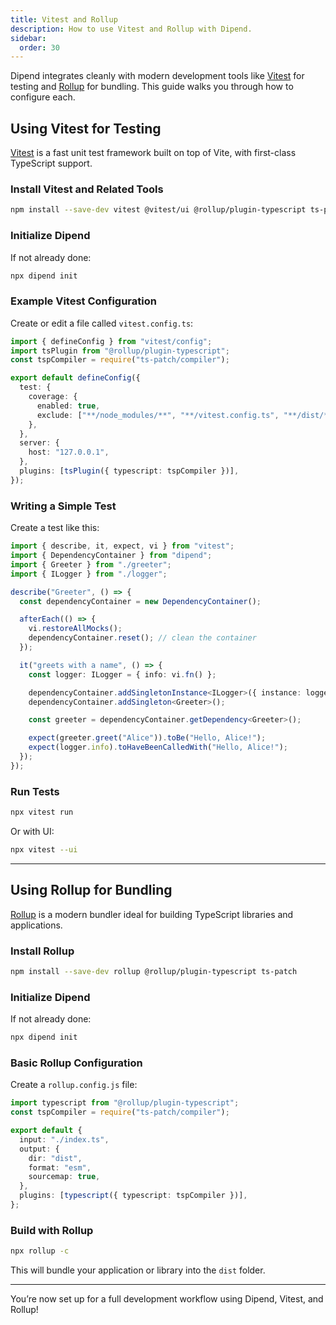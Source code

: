 ```yaml
---
title: Vitest and Rollup
description: How to use Vitest and Rollup with Dipend.
sidebar:
  order: 30
---
```


Dipend integrates cleanly with modern development tools like [Vitest](https://vitest.dev/) for testing and [Rollup](https://rollupjs.org/) for bundling. This guide walks you through how to configure each.

## Using Vitest for Testing

[Vitest](https://vitest.dev) is a fast unit test framework built on top of Vite, with first-class TypeScript support.

### Install Vitest and Related Tools

```bash
npm install --save-dev vitest @vitest/ui @rollup/plugin-typescript ts-patch
```

### Initialize Dipend

If not already done:

```bash
npx dipend init
```

### Example Vitest Configuration

Create or edit a file called `vitest.config.ts`:

```ts title="vitest.config.ts" ins={2-3,15}
import { defineConfig } from "vitest/config";
import tsPlugin from "@rollup/plugin-typescript";
const tspCompiler = require("ts-patch/compiler");

export default defineConfig({
  test: {
    coverage: {
      enabled: true,
      exclude: ["**/node_modules/**", "**/vitest.config.ts", "**/dist/**"],
    },
  },
  server: {
    host: "127.0.0.1",
  },
  plugins: [tsPlugin({ typescript: tspCompiler })],
});
```

### Writing a Simple Test

Create a test like this:

```ts title="greeter.test.ts"
import { describe, it, expect, vi } from "vitest";
import { DependencyContainer } from "dipend";
import { Greeter } from "./greeter";
import { ILogger } from "./logger";

describe("Greeter", () => {
  const dependencyContainer = new DependencyContainer();

  afterEach(() => {
    vi.restoreAllMocks();
    dependencyContainer.reset(); // clean the container
  });

  it("greets with a name", () => {
    const logger: ILogger = { info: vi.fn() };

    dependencyContainer.addSingletonInstance<ILogger>({ instance: logger });
    dependencyContainer.addSingleton<Greeter>();

    const greeter = dependencyContainer.getDependency<Greeter>();

    expect(greeter.greet("Alice")).toBe("Hello, Alice!");
    expect(logger.info).toHaveBeenCalledWith("Hello, Alice!");
  });
});
```

### Run Tests

```bash
npx vitest run
```

Or with UI:

```bash
npx vitest --ui
```

---

## Using Rollup for Bundling

[Rollup](https://rollupjs.org/) is a modern bundler ideal for building TypeScript libraries and applications.

### Install Rollup

```bash
npm install --save-dev rollup @rollup/plugin-typescript ts-patch
```

### Initialize Dipend

If not already done:

```bash
npx dipend init
```

### Basic Rollup Configuration

Create a `rollup.config.js` file:

```ts title="rollup.config.js" ins={1-2,11}
import typescript from "@rollup/plugin-typescript";
const tspCompiler = require("ts-patch/compiler");

export default {
  input: "./index.ts",
  output: {
    dir: "dist",
    format: "esm",
    sourcemap: true,
  },
  plugins: [typescript({ typescript: tspCompiler })],
};
```

### Build with Rollup

```bash
npx rollup -c
```

This will bundle your application or library into the `dist` folder.

---

You’re now set up for a full development workflow using Dipend, Vitest, and Rollup!
